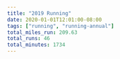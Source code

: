 ```yaml
---
title: "2019 Running"
date: 2020-01-01T12:01:00-08:00
tags: ["running", "running-annual"]
total_miles_run: 209.63
total_runs: 46
total_minutes: 1734
---
```


